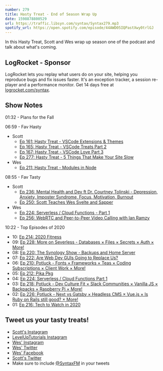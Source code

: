 ```yaml
---
number: 279
title: Hasty Treat - End of Season Wrap Up
date: 1598878800529
url: https://traffic.libsyn.com/syntax/Syntax279.mp3
spotify_url: https://open.spotify.com/episode/44AWD05IQPastXwy0trlGJ
---
```


In this Hasty Treat, Scott and Wes wrap up season one of the podcast and talk about what's coming.

## LogRocket - Sponsor
LogRocket lets you replay what users do on your site, helping you reproduce bugs and fix issues faster. It's an exception tracker, a session re-player and a performance monitor. Get 14 days free at [logrocket.com/syntax](https://logrocket.com/syntax).

## Show Notes

01:32 - Plans for the Fall

06:59 - Fav Hasty
* Scott
  * [Ep 161: Hasty Treat - VSCode Extensions & Themes](https://syntax.fm/show/161/hasty-treat-vscode-extensions-and-themes)
  * [Ep 165: Hasty Treat - VSCode Treats Part 2](https://syntax.fm/show/165/hasty-treat-vscode-treats-part-2)
  * [Ep 167: Hasty Treat - VSCode Love Part 3](https://syntax.fm/show/167/hasty-treat-vscode-love-part-3)
  * [Ep 277: Hasty Treat - 5 Things That Make Your Site Slow](https://syntax.fm/show/239/hasty-treat-5-things-that-make-your-site-slow)
* Wes
  * [Ep 211: Hasty Treat - Modules in Node](https://syntax.fm/show/211/hasty-treat-modules-in-node)

08:55 - Fav Tasty
* Scott
  * [Ep 236: Mental Health and Dev ft Dr. Courtney Tolinski - Depression, Anxiety, Imposter Syndrome, Focus, Motivation, Burnout](https://syntax.fm/show/236/mental-health-and-dev-ft-dr-courtney-tolinski-depression-anxiety-imposter-syndrome-focus-motivation-burnout)
  * [Ep 250: Scott Teaches Wes Svelte and Sapper](https://syntax.fm/show/250/scott-teaches-wes-svelte-and-sapper)
* Wes
  * [Ep 224: Serverless / Cloud Functions - Part 1](https://syntax.fm/show/224/serverless-cloud-functions-part-1)
  * [Ep 256: WebRTC and Peer-to-Peer Video Calling with Ian Ramzy](https://syntax.fm/show/256/webrtc-and-peer-to-peer-video-calling-with-ian-ramzy)

10:22 - Top Episodes of 2020
* 10: [Ep 214: 2020 Fitness](https://syntax.fm/show/214/2020-fitness)
* 09: [Ep 228: More on Severless - Databases × Files × Secrets × Auth × More!](https://syntax.fm/show/228/more-on-severless-databases-files-secrets-auth-more)
* 08: [Ep 220: The Synology Show - Backups and Home Server](https://syntax.fm/show/220/the-synology-show-backups-and-home-server)
* 07: [Ep 222: Are Web Dev GUIs Going to Replace Us?](https://syntax.fm/show/222/are-web-dev-guis-going-to-replace-us)
* 06: [Ep 210: Potluck - Fonts × Frameworks × Teas × Coding Subscriptions × Client Work × More!](https://syntax.fm/show/210/potluck-fonts-frameworks-teas-coding-subscriptions-client-work-more)
* 05: [Ep 212: Pika Pkg](https://syntax.fm/show/212/pika-pkg)
* 04: [Ep 224: Serverless / Cloud Functions Part 1](https://syntax.fm/show/224/serverless-cloud-functions-part-1)
* 03: [Ep 218: Potluck - Dev Culture Fit × Slack Communities × Vanilla JS × Backpacks × Raspberry Pi × More!](https://syntax.fm/show/218/potluck-dev-culture-fit-slack-communities-vanilla-js-backpacks-raspberry-pi-more)
* 02: [Ep 226: Potluck - Next vs Gatsby × Headless CMS × Vue.js × Is Ruby on Rails still good? × More!](https://syntax.fm/show/226/potluck-next-vs-gatsby-headless-cms-vue-js-is-ruby-on-rails-still-good-more)
* 01: [Ep 216: Tech to Watch in 2020](https://syntax.fm/show/216/tech-to-watch-in-2020)

## Tweet us your tasty treats!
* [Scott's Instagram](https://www.instagram.com/stolinski/)
* [LevelUpTutorials Instagram](https://www.instagram.com/LevelUpTutorials/)
* [Wes' Instagram](https://www.instagram.com/wesbos/)
* [Wes' Twitter](https://twitter.com/wesbos)
* [Wes' Facebook](https://www.facebook.com/wesbos.developer)
* [Scott's Twitter](https://twitter.com/stolinski)
* Make sure to include [@SyntaxFM](https://twitter.com/SyntaxFM) in your tweets